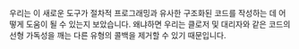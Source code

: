 우리는 이 새로운 도구가 절차적 프로그래밍과 유사한 구조화된 코드를 작성하는 데 어떻게 도움이 될 수 있는지 보았습니다. 왜냐하면 우리는 클로저 및 대리자와 같은 코드의 선형 가독성을 깨는 다른 유형의 콜백을 제거할 수 있기 때문입니다.